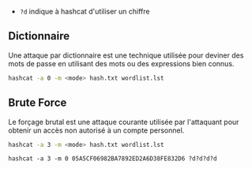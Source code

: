 - `?d` indique à hashcat d'utiliser un chiffre

## Dictionnaire
Une attaque par dictionnaire est une technique utilisée pour deviner des mots de passe en utilisant des mots ou des expressions bien connus.

```sh
hashcat -a 0 -m <mode> hash.txt wordlist.lst
```

## Brute Force 
Le forçage brutal est une attaque courante utilisée par l'attaquant pour obtenir un accès non autorisé à un compte personnel. 

```sh
hashcat -a 3 -m <mode> hash.txt wordlist.lst
```

```
hashcat -a 3 -m 0 05A5CF06982BA7892ED2A6D38FE832D6 ?d?d?d?d
```

